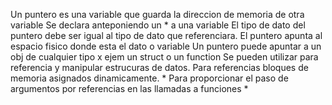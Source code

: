 Un puntero es una variable que guarda la direccion de memoria de otra variable
Se declara anteponiendo un * a una variable
El tipo de dato del puntero debe ser igual al tipo de dato que referenciara.
El puntero apunta al espacio fisico donde esta el dato o variable
Un puntero puede apuntar a un obj de cualquier tipo x ejem un struct o un function
Se pueden utilizar para referencia y manipular estrucuras de datos.
Para referencias bloques de memoria asignados dinamicamente. *
Para proporcionar el paso de argumentos por referencias en las llamadas a funciones *

